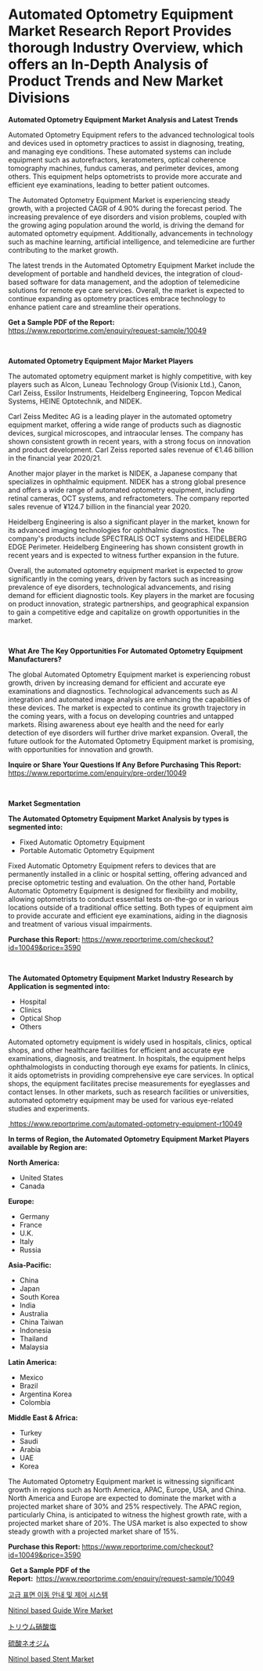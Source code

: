 <p><h1>Automated Optometry Equipment Market Research Report Provides thorough Industry Overview, which offers an In-Depth Analysis of Product Trends and New Market Divisions</h1></p><p><strong>Automated Optometry Equipment Market Analysis and Latest Trends</strong></p>
<p><p>Automated Optometry Equipment refers to the advanced technological tools and devices used in optometry practices to assist in diagnosing, treating, and managing eye conditions. These automated systems can include equipment such as autorefractors, keratometers, optical coherence tomography machines, fundus cameras, and perimeter devices, among others. This equipment helps optometrists to provide more accurate and efficient eye examinations, leading to better patient outcomes.</p><p>The Automated Optometry Equipment Market is experiencing steady growth, with a projected CAGR of 4.90% during the forecast period. The increasing prevalence of eye disorders and vision problems, coupled with the growing aging population around the world, is driving the demand for automated optometry equipment. Additionally, advancements in technology such as machine learning, artificial intelligence, and telemedicine are further contributing to the market growth.</p><p>The latest trends in the Automated Optometry Equipment Market include the development of portable and handheld devices, the integration of cloud-based software for data management, and the adoption of telemedicine solutions for remote eye care services. Overall, the market is expected to continue expanding as optometry practices embrace technology to enhance patient care and streamline their operations.</p></p>
<p><strong>Get a Sample PDF of the Report:&nbsp;</strong> <a href="https://www.reportprime.com/enquiry/request-sample/10049">https://www.reportprime.com/enquiry/request-sample/10049</a></p>
<p>&nbsp;</p>
<p><strong>Automated Optometry Equipment Major Market Players</strong></p>
<p><p>The automated optometry equipment market is highly competitive, with key players such as Alcon, Luneau Technology Group (Visionix Ltd.), Canon, Carl Zeiss, Essilor Instruments, Heidelberg Engineering, Topcon Medical Systems, HEINE Optotechnik, and NIDEK.</p><p>Carl Zeiss Meditec AG is a leading player in the automated optometry equipment market, offering a wide range of products such as diagnostic devices, surgical microscopes, and intraocular lenses. The company has shown consistent growth in recent years, with a strong focus on innovation and product development. Carl Zeiss reported sales revenue of €1.46 billion in the financial year 2020/21.</p><p>Another major player in the market is NIDEK, a Japanese company that specializes in ophthalmic equipment. NIDEK has a strong global presence and offers a wide range of automated optometry equipment, including retinal cameras, OCT systems, and refractometers. The company reported sales revenue of ¥124.7 billion in the financial year 2020.</p><p>Heidelberg Engineering is also a significant player in the market, known for its advanced imaging technologies for ophthalmic diagnostics. The company's products include SPECTRALIS OCT systems and HEIDELBERG EDGE Perimeter. Heidelberg Engineering has shown consistent growth in recent years and is expected to witness further expansion in the future.</p><p>Overall, the automated optometry equipment market is expected to grow significantly in the coming years, driven by factors such as increasing prevalence of eye disorders, technological advancements, and rising demand for efficient diagnostic tools. Key players in the market are focusing on product innovation, strategic partnerships, and geographical expansion to gain a competitive edge and capitalize on growth opportunities in the market.</p></p>
<p>&nbsp;</p>
<p><strong>What Are The Key Opportunities For Automated Optometry Equipment Manufacturers?</strong></p>
<p><p>The global Automated Optometry Equipment market is experiencing robust growth, driven by increasing demand for efficient and accurate eye examinations and diagnostics. Technological advancements such as AI integration and automated image analysis are enhancing the capabilities of these devices. The market is expected to continue its growth trajectory in the coming years, with a focus on developing countries and untapped markets. Rising awareness about eye health and the need for early detection of eye disorders will further drive market expansion. Overall, the future outlook for the Automated Optometry Equipment market is promising, with opportunities for innovation and growth.</p></p>
<p><strong>Inquire or Share Your Questions If Any Before Purchasing This Report:</strong> <a href="https://www.reportprime.com/enquiry/pre-order/10049">https://www.reportprime.com/enquiry/pre-order/10049</a></p>
<p>&nbsp;</p>
<p><strong>Market Segmentation</strong></p>
<p><strong>The Automated Optometry Equipment Market Analysis by types is segmented into:</strong></p>
<p><ul><li>Fixed Automatic Optometry Equipment</li><li>Portable Automatic Optometry Equipment</li></ul></p>
<p><p>Fixed Automatic Optometry Equipment refers to devices that are permanently installed in a clinic or hospital setting, offering advanced and precise optometric testing and evaluation. On the other hand, Portable Automatic Optometry Equipment is designed for flexibility and mobility, allowing optometrists to conduct essential tests on-the-go or in various locations outside of a traditional office setting. Both types of equipment aim to provide accurate and efficient eye examinations, aiding in the diagnosis and treatment of various visual impairments.</p></p>
<p><strong>Purchase this Report:&nbsp;</strong><a href="https://www.reportprime.com/checkout?id=10049&price=3590">https://www.reportprime.com/checkout?id=10049&price=3590</a></p>
<p>&nbsp;</p>
<p><strong>The Automated Optometry Equipment Market Industry Research by Application is segmented into:</strong></p>
<p><ul><li>Hospital</li><li>Clinics</li><li>Optical Shop</li><li>Others</li></ul></p>
<p><p>Automated optometry equipment is widely used in hospitals, clinics, optical shops, and other healthcare facilities for efficient and accurate eye examinations, diagnosis, and treatment. In hospitals, the equipment helps ophthalmologists in conducting thorough eye exams for patients. In clinics, it aids optometrists in providing comprehensive eye care services. In optical shops, the equipment facilitates precise measurements for eyeglasses and contact lenses. In other markets, such as research facilities or universities, automated optometry equipment may be used for various eye-related studies and experiments.</p></p>
<p><a href="https://www.reportprime.com/automated-optometry-equipment-r10049">&nbsp;https://www.reportprime.com/automated-optometry-equipment-r10049</a></p>
<p><strong>In terms of Region, the Automated Optometry Equipment Market Players available by Region are:</strong></p>
<p>
    <p> <strong> North America: </strong>
        <ul>
            <li>United States</li>
            <li>Canada</li>
        </ul>
        </p> 
    <p> <strong> Europe: </strong>
        <ul>
            <li>Germany</li>
            <li>France</li>
            <li>U.K.</li>
            <li>Italy</li>
            <li>Russia</li>
        </ul>
        </p> 
    <p> <strong> Asia-Pacific: </strong>
        <ul>
            <li>China</li>
            <li>Japan</li>
            <li>South Korea</li>
            <li>India</li>
            <li>Australia</li>
            <li>China Taiwan</li>
            <li>Indonesia</li>
            <li>Thailand</li>
            <li>Malaysia</li>
        </ul>
        </p> 
    <p> <strong> Latin America: </strong>
        <ul>
            <li>Mexico</li>
            <li>Brazil</li>
            <li>Argentina Korea</li>
            <li>Colombia</li>
        </ul>
        </p> 
    <p> <strong> Middle East & Africa: </strong>
        <ul>
            <li>Turkey</li>
            <li>Saudi</li>
            <li>Arabia</li>
            <li>UAE</li>
            <li>Korea</li>
        </ul>
    </p>
    </p>
<p><p>The Automated Optometry Equipment market is witnessing significant growth in regions such as North America, APAC, Europe, USA, and China. North America and Europe are expected to dominate the market with a projected market share of 30% and 25% respectively. The APAC region, particularly China, is anticipated to witness the highest growth rate, with a projected market share of 20%. The USA market is also expected to show steady growth with a projected market share of 15%.</p></p>
<p><strong>Purchase this Report: </strong><a href="https://www.reportprime.com/checkout?id=10049&price=3590">https://www.reportprime.com/checkout?id=10049&price=3590</a></p>
<p>&nbsp;<strong>Get a Sample PDF of the Report:&nbsp;&nbsp;</strong><a href="https://www.reportprime.com/enquiry/request-sample/10049">https://www.reportprime.com/enquiry/request-sample/10049</a></p>
<p><strong></strong></p>
<p><p><a href="https://medium.com/@lottierunte44/%EC%84%A0%EC%A7%84-%ED%91%9C%EB%A9%B4-%EC%9D%B4%EB%8F%99-%EC%95%88%EB%82%B4-%EB%B0%8F-%EC%A0%9C%EC%96%B4-%EC%8B%9C%EC%8A%A4%ED%85%9C-%EC%8B%9C%EC%9E%A5-%EA%B7%9C%EB%AA%A8-%EC%8B%9C%EC%9E%A5-%EC%A0%84%EB%A7%9D-%EB%B0%8F-%EC%8B%9C%EC%9E%A5-%EC%98%88%EC%B8%A1-2024%EB%85%84%EB%B6%80%ED%84%B0-2031%EB%85%84%EA%B9%8C%EC%A7%80-b92175eb5956">고급 표면 이동 안내 및 제어 시스템</a></p><p><a href="https://github.com/edytherolanlouisejk1miz0wig/Market-Research-Report-List-2/blob/main/nitinol-based-guide-wire-market.md">Nitinol based Guide Wire Market</a></p><p><a href="https://medium.com/@johneahan44556754/%E3%83%88%E3%83%AA%E3%82%A6%E3%83%A0%E3%83%8B%E3%83%88%E3%83%AC%E3%83%BC%E3%83%88%E5%B8%82%E5%A0%B4-2031%E5%B9%B4%E3%81%BE%E3%81%A7%E3%81%AE%E3%83%88%E3%83%AC%E3%83%B3%E3%83%89-%E4%BA%88%E6%B8%AC-%E7%AB%B6%E4%BA%89%E5%88%86%E6%9E%90-2ff55ca8118d">トリウム硝酸塩</a></p><p><a href="https://medium.com/@sebastianhodges1/%E3%83%8D%E3%82%AA%E3%82%B8%E3%83%A0%E7%A1%AB%E9%85%B8%E5%A1%A9%E5%B8%82%E5%A0%B4-2031%E5%B9%B4%E3%81%BE%E3%81%A7%E3%81%AE%E6%88%90%E5%8A%9F%E3%81%97%E3%81%9F%E3%83%93%E3%82%B8%E3%83%8D%E3%82%B9%E6%88%A6%E7%95%A5%E3%81%AE%E9%8D%B5-7547520471f7">硫酸ネオジム</a></p><p><a href="https://github.com/peachesmcdowel1/Market-Research-Report-List-2/blob/main/nitinol-based-stent-market.md">Nitinol based Stent Market</a></p></p>